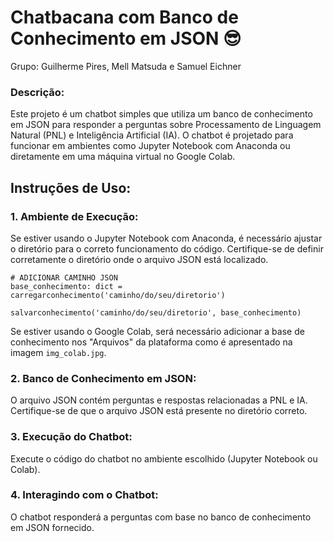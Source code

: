 # **Chatbacana com Banco de Conhecimento em JSON** 😎
Grupo: Guilherme Pires, Mell Matsuda e Samuel Eichner

### **Descrição:**

Este projeto é um chatbot simples que utiliza um banco de conhecimento em JSON para responder a perguntas sobre Processamento de Linguagem Natural (PNL) e Inteligência Artificial (IA). O chatbot é projetado para funcionar em ambientes como Jupyter Notebook com Anaconda ou diretamente em uma máquina virtual no Google Colab.

## **Instruções de Uso:**
### 1. Ambiente de Execução:
Se estiver usando o Jupyter Notebook com Anaconda, é necessário ajustar o diretório para o correto funcionamento do código. Certifique-se de definir corretamente o diretório onde o arquivo JSON está localizado.

```
# ADICIONAR CAMINHO JSON
base_conhecimento: dict = carregarconhecimento('caminho/do/seu/diretorio')
```

```
salvarconhecimento('caminho/do/seu/diretorio', base_conhecimento)
```

Se estiver usando o Google Colab, será necessário adicionar a base de conhecimento nos "Arquivos" da plataforma como é apresentado na imagem ```img_colab.jpg```.


### 2. Banco de Conhecimento em JSON:
O arquivo JSON contém perguntas e respostas relacionadas a PNL e IA. Certifique-se de que o arquivo JSON está presente no diretório correto.

### 3. Execução do Chatbot:
Execute o código do chatbot no ambiente escolhido (Jupyter Notebook ou Colab).

### 4. Interagindo com o Chatbot:
O chatbot responderá a perguntas com base no banco de conhecimento em JSON fornecido.
